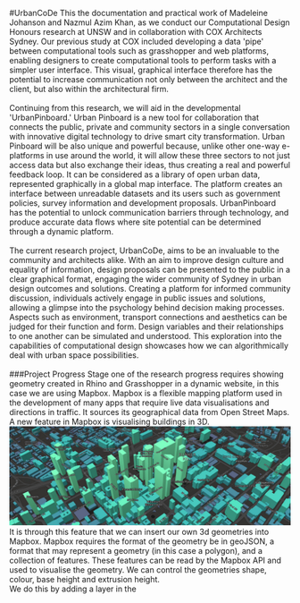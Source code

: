 #UrbanCoDe
This the documentation and practical work of Madeleine Johanson and Nazmul Azim Khan, as we conduct our Computational  Design Honours research at UNSW and in collaboration with COX Architects Sydney.  Our previous study at COX included developing a data 'pipe' between computational tools such as grasshopper and web platforms, enabling designers to create computational tools to perform tasks with a simpler user interface. This visual, graphical interface therefore has the potential to increase communication not only between the architect and the client, but also within the architectural firm. 
<br><br>
Continuing from this research, we will aid in the developmental 'UrbanPinboard.' Urban Pinboard is a new tool for collaboration that connects the public, private and community sectors in a single conversation with innovative digital technology to drive smart city transformation. Urban Pinboard will be also unique and powerful because, unlike other one-way e-platforms in use around the world, it will allow these three sectors to not just access data but also exchange their ideas, thus creating a real and powerful feedback loop. It can be considered as a library of open urban data, represented graphically in a global map interface. The platform creates an interface between unreadable datasets and its users such as government policies, survey information and development proposals. UrbanPinboard has the potential to unlock communication barriers through technology, and produce accurate data flows where site potential can be determined through a dynamic platform.
<br><br>
The current research project, UrbanCoDe, aims to be an invaluable to the community and architects alike. With an aim to improve design culture and equality of information, design proposals can be presented to the public in a clear graphical format, engaging the wider community of Sydney in urban design outcomes and solutions. Creating a platform for informed community discussion, individuals actively engage in public issues and solutions, allowing  a glimpse into the psychology behind decision making processes. Aspects such as environment, transport connections and aesthetics can be judged for their function and form.  Design variables and their relationships to one another can be simulated and understood. This exploration into the capabilities of computational design showcases how we can algorithmically deal with urban space possibilities.
<br><br>
###Project Progress 
Stage one of the research progress requires showing geometry created in Rhino and Grasshopper in a dynamic website, in this case we are using Mapbox. Mapbox is a flexible mapping platform used in the development of many apps that require live data visualisations and directions in traffic. It sources its geographical data from Open Street Maps. A new feature in Mapbox is visualising buildings in 3D. <br>
![Alt text](/mapbox.jpg)
It is through this feature that we can insert our own 3d geometries into Mapbox. Mapbox requires the format of the geometry be in geoJSON, a format that may represent a geometry (in this case a polygon), and a collection of features. These features can be read by the Mapbox API and used to visualise the geometry. We can control the geometries shape, colour, base height and extrusion height. <br>
We do this by adding a layer in the <script> section of the HTML code
```javascript    
map.addLayer({
        "id": "fromgrasshopper",
        "type": "fill-extrusion",
        "source": "json-buildings",
           'paint': {
                'fill-extrusion-color' : {
                    'property': 'colour',
                    'type': 'identity'
                },
                'fill-extrusion-height' : {
                    'type': 'identity',
                    'property': 'height'
                },
                'fill-extrusion-base' : {
                    'type': 'identity',
                    'property': 'base_height'
                },
                 'fill-extrusion-opacity': .6
            }
    });
```
<br>
We can insert any geoJSON file into the code and it will display in Mapbox. However, generating this geoJSON file may prove challenging without the right tools available. Through Grasshopper, it is possible that a user can draw a geometry in Rhino, assign attributes and properties, have grasshopper then deconstruct the geometry, and write a geoJSON file so it can be reconstructed in Mapbox. This tool can later be packaged and uploaded to Food4Rhino as a Grasshopper plugin.
## Grasshopper Components
Currently two Grasshopper components exist used for writing and reading GeoJSON.
### Polygon to GeoJSON 
![Alt text](/PolygonJSON.png)
#### Polyline Curve (P)
Polygon to convert to GeoJSON.
#### Key (K)
Properties used to describe geometry.
<br>
To specify the height, base height and colour of the polygon on Mapbox, use the following keys:

    height
    base_height
    colour 
Please note that the keys are case sensitive.

#### Value (V)
Values of properties. The list should be structured so that the first branch of data is associated with the first key. This allows unique values to be associated with multiple polygons.

##### GeoJSON (J)
GeoJSON Feature Collection.


### GeoJSON to Polygon
![Alt text](/JSONPolygon.png)
#### GeoJSON (J)
Input GeoJSON File.
#### Polyline Curve (P)
Outputs Close Polygon Curve.
#### Closed Brep (B)
Outputs Closed Brep if the GeoJSON contains a property called 'height' with a numeric value.
#### Colour (C)
Outputs a colour value if the GeoJSON contains a property called 'colour'. 
<br>
![Alt text](/testsite.png)
<br><br>
In our case, we are using Grasshopper to create a geoJSON that is able to specifically communicate with Mapbox and display geometries there for the purpose of UrbanPinboard. However, there are many other possible applications with this Grasshopper tool, for those that want to produce geoJSON files from Rhino and Grasshopper geometries. 


